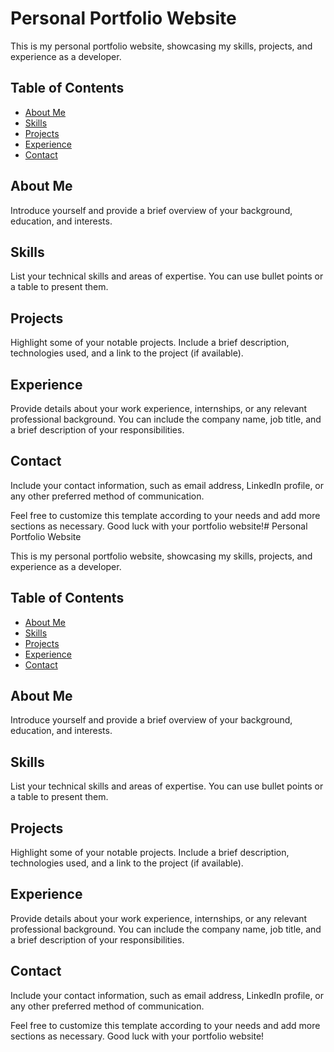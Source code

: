 # Personal Portfolio Website

This is my personal portfolio website, showcasing my skills, projects, and experience as a developer.

## Table of Contents

- [About Me](#about-me)
- [Skills](#skills)
- [Projects](#projects)
- [Experience](#experience)
- [Contact](#contact)

## About Me

Introduce yourself and provide a brief overview of your background, education, and interests.

## Skills

List your technical skills and areas of expertise. You can use bullet points or a table to present them.

## Projects

Highlight some of your notable projects. Include a brief description, technologies used, and a link to the project (if available).

## Experience

Provide details about your work experience, internships, or any relevant professional background. You can include the company name, job title, and a brief description of your responsibilities.

## Contact

Include your contact information, such as email address, LinkedIn profile, or any other preferred method of communication.

Feel free to customize this template according to your needs and add more sections as necessary. Good luck with your portfolio website!# Personal Portfolio Website

This is my personal portfolio website, showcasing my skills, projects, and experience as a developer.

## Table of Contents

- [About Me](#about-me)
- [Skills](#skills)
- [Projects](#projects)
- [Experience](#experience)
- [Contact](#contact)

## About Me

Introduce yourself and provide a brief overview of your background, education, and interests.

## Skills

List your technical skills and areas of expertise. You can use bullet points or a table to present them.

## Projects

Highlight some of your notable projects. Include a brief description, technologies used, and a link to the project (if available).

## Experience

Provide details about your work experience, internships, or any relevant professional background. You can include the company name, job title, and a brief description of your responsibilities.

## Contact

Include your contact information, such as email address, LinkedIn profile, or any other preferred method of communication.

Feel free to customize this template according to your needs and add more sections as necessary. Good luck with your portfolio website!